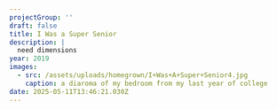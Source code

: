 ```yaml
---
projectGroup: ''
draft: false
title: I Was a Super Senior
description: |
  need dimensions
year: 2019
images:
  - src: /assets/uploads/homegrown/I+Was+A+Super+Senior4.jpg
    caption: a diaroma of my bedroom from my last year of college
date: 2025-05-11T13:46:21.030Z
---
```


